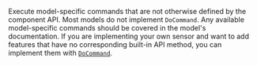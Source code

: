 Execute model-specific commands that are not otherwise defined by the component API.
Most models do not implement `DoCommand`.
Any available model-specific commands should be covered in the model's documentation.
If you are implementing your own sensor and want to add features that have no corresponding built-in API method, you can implement them with [`DoCommand`](/dev/reference/sdks/docommand/).
